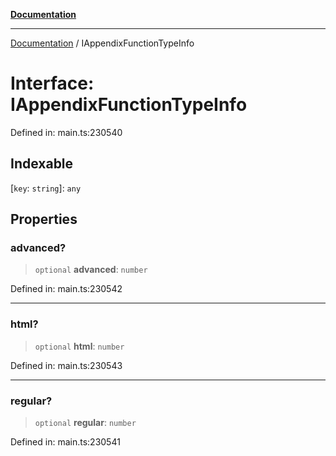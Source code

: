[**Documentation**](../README.md)

***

[Documentation](../README.md) / IAppendixFunctionTypeInfo

# Interface: IAppendixFunctionTypeInfo

Defined in: main.ts:230540

## Indexable

\[`key`: `string`\]: `any`

## Properties

### advanced?

> `optional` **advanced**: `number`

Defined in: main.ts:230542

***

### html?

> `optional` **html**: `number`

Defined in: main.ts:230543

***

### regular?

> `optional` **regular**: `number`

Defined in: main.ts:230541
